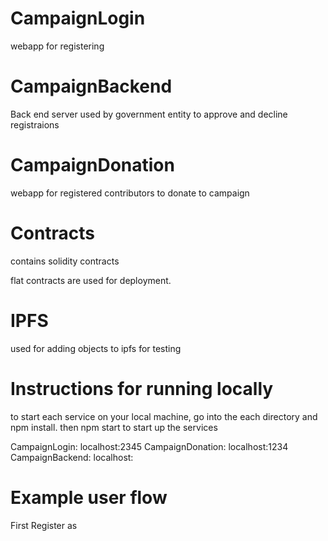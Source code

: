 # CampaignLogin
webapp for registering


# CampaignBackend
Back end server used by government entity to approve and decline registraions

# CampaignDonation
webapp for registered contributors to donate to campaign


# Contracts
contains solidity contracts

flat contracts are used for deployment.

# IPFS
used for adding objects to ipfs for testing



# Instructions for running locally
to start each service on your local machine, go into the each directory and npm install.
then npm start to start up the services

CampaignLogin: localhost:2345
CampaignDonation: localhost:1234
CampaignBackend: localhost:


# Example user flow
First Register as
